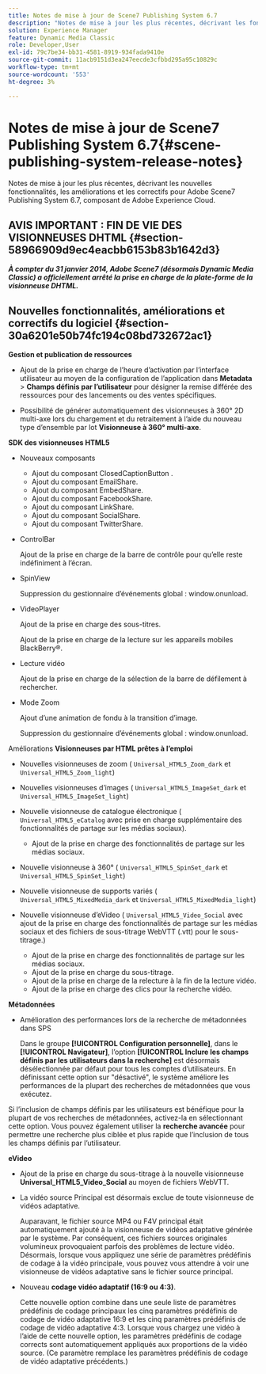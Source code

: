 ```yaml
---
title: Notes de mise à jour de Scene7 Publishing System 6.7
description: "Notes de mise à jour les plus récentes, décrivant les fonctionnalités, améliorations et correctifs les plus récents d’Adobe Scene7 Publishing System 6.7, composant de la solution Adobe Experience Manager dans Adobe Experience Cloud."
solution: Experience Manager
feature: Dynamic Media Classic
role: Developer,User
exl-id: 79c7be34-bb31-4581-8919-934fada9410e
source-git-commit: 11acb9151d3ea247eecde3cfbbd295a95c10829c
workflow-type: tm+mt
source-wordcount: '553'
ht-degree: 3%

---
```


# Notes de mise à jour de Scene7 Publishing System 6.7{#scene-publishing-system-release-notes}

Notes de mise à jour les plus récentes, décrivant les nouvelles fonctionnalités, les améliorations et les correctifs pour Adobe Scene7 Publishing System 6.7, composant de Adobe Experience Cloud.

## AVIS IMPORTANT : FIN DE VIE DES VISIONNEUSES DHTML {#section-58966909d9ec4eacbb6153b83b1642d3}

***À compter du 31 janvier 2014, Adobe Scene7 (désormais Dynamic Media Classic) a officiellement arrêté la prise en charge de la plate-forme de la visionneuse DHTML.***

## Nouvelles fonctionnalités, améliorations et correctifs du logiciel {#section-30a6201e50b74fc194c08bd732672ac1}

**Gestion et publication de ressources**

* Ajout de la prise en charge de l’heure d’activation par l’interface utilisateur au moyen de la configuration de l’application dans **Metadata** > **Champs définis par l’utilisateur** pour désigner la remise différée des ressources pour des lancements ou des ventes spécifiques.

<!--   [More information](http://help.adobe.com/en_US/scene7/using/WS08F62297-36A5-4c35-9D4E-5BE38C41D39C.html). -->

* Possibilité de générer automatiquement des visionneuses à 360° 2D multi-axe lors du chargement et du retraitement à l’aide du nouveau type d’ensemble par lot **Visionneuse à 360° multi-axe**.

<!--   [More information](http://help.adobe.com/en_US/scene7/using/WSf6ef983f54a76485-20cc30b112624e7b244-7fff.html). -->

**SDK des visionneuses HTML5**

<!-- The *Adobe Scene7 HTML5 Viewers SDK* is available as part of the SDK download from Adobe Developer Connection.

[More information](http://help.adobe.com/en_US/scene7/using/WSd4272150f67705c11b002eec12fcba4dee6-8000.html). -->

* Nouveaux composants

   * Ajout du composant ClosedCaptionButton .
   * Ajout du composant EmailShare.
   * Ajout du composant EmbedShare.
   * Ajout du composant FacebookShare.
   * Ajout du composant LinkShare.
   * Ajout du composant SocialShare.
   * Ajout du composant TwitterShare.

* ControlBar

  Ajout de la prise en charge de la barre de contrôle pour qu’elle reste indéfiniment à l’écran.

* SpinView

  Suppression du gestionnaire d’événements global : window.onunload.

* VideoPlayer

  Ajout de la prise en charge des sous-titres.

  Ajout de la prise en charge de la lecture sur les appareils mobiles BlackBerry®.

* Lecture vidéo

  Ajout de la prise en charge de la sélection de la barre de défilement à rechercher.

* Mode Zoom

  Ajout d’une animation de fondu à la transition d’image.

  Suppression du gestionnaire d’événements global : window.onunload.

Améliorations
**Visionneuses par HTML prêtes à l’emploi**

* Nouvelles visionneuses de zoom ( `Universal_HTML5_Zoom_dark` et `Universal_HTML5_Zoom_light`)
* Nouvelles visionneuses d’images ( `Universal_HTML5_ImageSet_dark` et `Universal_HTML5_ImageSet_light`)
* Nouvelle visionneuse de catalogue électronique ( `Universal_HTML5_eCatalog` avec prise en charge supplémentaire des fonctionnalités de partage sur les médias sociaux).

   * Ajout de la prise en charge des fonctionnalités de partage sur les médias sociaux.

* Nouvelle visionneuse à 360° ( `Universal_HTML5_SpinSet_dark` et `Universal_HTML5_SpinSet_light`)

* Nouvelle visionneuse de supports variés ( `Universal_HTML5_MixedMedia_dark` et `Universal_HTML5_MixedMedia_light`)
* Nouvelle visionneuse d’eVideo ( `Universal_HTML5_Video_Social` avec ajout de la prise en charge des fonctionnalités de partage sur les médias sociaux et des fichiers de sous-titrage WebVTT (.vtt) pour le sous-titrage.)

   * Ajout de la prise en charge des fonctionnalités de partage sur les médias sociaux.
   * Ajout de la prise en charge du sous-titrage.
   * Ajout de la prise en charge de la relecture à la fin de la lecture vidéo.
   * Ajout de la prise en charge des clics pour la recherche vidéo.

<!-- [Viewer preset compatibility matrix](http://help.adobe.com/en_US/scene7/using/WS6E593DEA-7D81-4cd6-84B0-85E8BB274176.html).

[Adding captions to eVideo](http://help.adobe.com/en_US/scene7/using/WS98ca2e6790647c06-6f6f53e137b959f094-8000.html). -->
**Métadonnées**

* Amélioration des performances lors de la recherche de métadonnées dans SPS

  Dans le groupe **[!UICONTROL Configuration personnelle]**, dans le **[!UICONTROL Navigateur]**, l’option **[!UICONTROL Inclure les champs définis par les utilisateurs dans la recherche]** est désormais désélectionnée par défaut pour tous les comptes d’utilisateurs. En définissant cette option sur &quot;désactivé&quot;, le système améliore les performances de la plupart des recherches de métadonnées que vous exécutez.

<!--   [Personal Setup](http://help.adobe.com/en_US/scene7/using/WSCAAE9C8A-F172-43a8-B134-6163E7C80218.html). -->

Si l’inclusion de champs définis par les utilisateurs est bénéfique pour la plupart de vos recherches de métadonnées, activez-la en sélectionnant cette option. Vous pouvez également utiliser la **recherche avancée** pour permettre une recherche plus ciblée et plus rapide que l’inclusion de tous les champs définis par l’utilisateur.

<!--   [Advanced search](http://help.adobe.com/en_US/scene7/using/WS259993e42159a215-1c6a66df1265272619e-7ff5.html). -->

**eVideo**

* Ajout de la prise en charge du sous-titrage à la nouvelle visionneuse **Universal_HTML5_Video_Social** au moyen de fichiers WebVTT.

<!--   [Adding captions to eVideo](http://help.stage.adobe.com/en_US/scene7/using/WS98ca2e6790647c06-6f6f53e137b959f094-8000.html). -->

* La vidéo source Principal est désormais exclue de toute visionneuse de vidéos adaptative.

  Auparavant, le fichier source MP4 ou F4V principal était automatiquement ajouté à la visionneuse de vidéos adaptative générée par le système. Par conséquent, ces fichiers sources originales volumineux provoquaient parfois des problèmes de lecture vidéo. Désormais, lorsque vous appliquez une série de paramètres prédéfinis de codage à la vidéo principale, vous pouvez vous attendre à voir une visionneuse de vidéos adaptative sans le fichier source principal.

* Nouveau **codage vidéo adaptatif (16:9 ou 4:3)**.

  Cette nouvelle option combine dans une seule liste de paramètres prédéfinis de codage principaux les cinq paramètres prédéfinis de codage de vidéo adaptative 16:9 et les cinq paramètres prédéfinis de codage de vidéo adaptative 4:3. Lorsque vous chargez une vidéo à l’aide de cette nouvelle option, les paramètres prédéfinis de codage corrects sont automatiquement appliqués aux proportions de la vidéo source. (Ce paramètre remplace les paramètres prédéfinis de codage de vidéo adaptative précédents.)

<!--   [More information](http://help.stage.adobe.com/en_US/scene7/using/WSE86ACF2B-BD50-4c48-A1D7-9CD4405B62D0.html). -->

